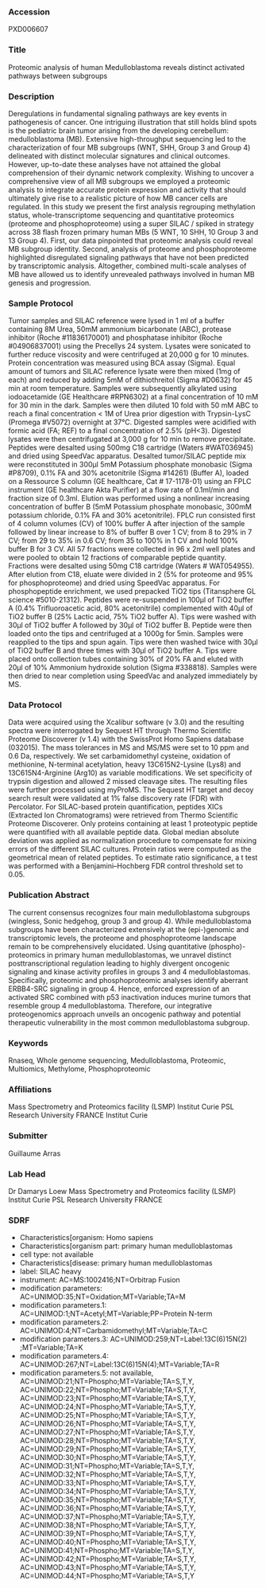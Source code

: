 ### Accession
PXD006607

### Title
Proteomic analysis of human Medulloblastoma reveals distinct activated pathways between subgroups

### Description
Deregulations in fundamental signaling pathways are key events in pathogenesis of cancer. One intriguing illustration that still holds blind spots is the pediatric brain tumor arising from the developing cerebellum: medulloblastoma (MB). Extensive high-throughput sequencing led to the characterization of four MB subgroups (WNT, SHH, Group 3 and Group 4) delineated with distinct molecular signatures and clinical outcomes. However, up-to-date these analyses have not attained the global comprehension of their dynamic network complexity. Wishing to uncover a comprehensive view of all MB subgroups we employed a proteomic analysis to integrate accurate protein expression and activity that should ultimately give rise to a realistic picture of how MB cancer cells are regulated. In this study we present the first analysis regrouping methylation status, whole-transcriptome sequencing and quantitative proteomics (proteome and phosphoproteome) using a super SILAC / spiked in strategy across 38 flash frozen primary human MBs (5 WNT, 10 SHH, 10 Group 3 and 13 Group 4). First, our data pinpointed that proteomic analysis could reveal MB subgroup identity. Second, analysis of proteome and phosphoproteome highlighted disregulated signaling pathways that have not been predicted by transcriptomic analysis. Altogether, combined multi-scale analyses of MB have allowed us to identify unrevealed pathways involved in human MB genesis and progression.

### Sample Protocol
Tumor samples and SILAC reference were lysed in 1 ml of a buffer containing 8M Urea, 50mM ammonium bicarbonate (ABC), protease inhibitor (Roche #11836170001) and phosphatase inhibitor (Roche #04906837001) using the Precellys 24 system. Lysates were sonicated to further reduce viscosity and were centrifuged at 20,000 g for 10 minutes. Protein concentration was measured using BCA assay (Sigma). Equal amount of tumors and SILAC reference lysate were then mixed (1mg of each) and reduced by adding 5mM of dithiothreitol (Sigma #D0632) for 45 min at room temperature. Samples were subsequently alkylated using iodoacetamide (GE Healthcare #RPN6302) at a final concentration of 10 mM for 30 min in the dark. Samples were then diluted 10 fold with 50 mM ABC to reach a final concentration < 1M of Urea prior digestion with Trypsin-LysC (Promega #V5072) overnight at 37°C. Digested samples were acidified with formic acid (FA; REF) to a final concentration of 2.5% (pH<3). Digested lysates were then centrifugated at 3,000 g for 10 min to remove precipitate. Peptides were desalted using 500mg C18 cartridge (Waters #WAT036945) and dried using SpeedVac apparatus. Desalted tumor/SILAC peptide mix were reconstituted in 300µl 5mM Potassium phosphate monobasic (Sigma #P8709), 0.1% FA and 30% acetonitrile (Sigma #14261) (Buffer A), loaded on a Ressource S column (GE healthcare, Cat # 17-1178-01) using an FPLC instrument (GE healthcare Akta Purifier) at a flow rate of 0.1ml/min and fraction size of 0.3ml. Elution was performed using a nonlinear increasing concentration of buffer B (5mM Potassium phosphate monobasic, 300mM potassium chloride, 0.1% FA and 30% acetonitrile). FPLC run consisted first of 4 column volumes (CV) of 100% buffer A after injection of the sample followed by linear increase to 8% of buffer B over 1 CV; from 8 to 29% in 7 CV; from 29 to 35% in 0.6 CV; from 35 to 100% in 1 CV and hold 100% buffer B for 3 CV. All 57 fractions were collected in 96 x 2ml well plates and were pooled to obtain 12 fractions of comparable peptide quantity. Fractions were desalted using 50mg C18 cartridge (Waters # WAT054955). After elution from C18, eluate were divided in 2 (5% for proteome and 95% for phosphoproteome) and dried using SpeedVac apparatus. For phosphopeptide enrichment, we used prepacked TiO2 tips (Titansphere GL science #5010-21312). Peptides were re-suspended in 100µl of TiO2 buffer A (0.4% Trifluoroacetic acid, 80% acetonitrile) complemented with 40µl of TiO2 buffer B (25% Lactic acid, 75% TiO2 buffer A). Tips were washed with 30µl of TiO2 buffer A followed by 30µl of TiO2 buffer B. Peptide were then loaded onto the tips and centrifuged at a 1000g for 5min. Samples were reapplied to the tips and spun again. Tips were then washed twice with 30µl of TiO2 buffer B and three times with 30µl of TiO2 buffer A. Tips were placed onto collection tubes containing 30% of 20% FA and eluted with 20µl of 10% Ammonium hydroxide solution (Sigma #338818). Samples were then dried to near completion using SpeedVac and analyzed immediately by MS.

### Data Protocol
Data were acquired using the Xcalibur software (v 3.0) and the resulting spectra were interrogated by Sequest HT through Thermo Scientific Proteome Discoverer (v 1.4) with the SwissProt Homo Sapiens database (032015). The mass tolerances in MS and MS/MS were set to 10 ppm and 0.6 Da, respectively. We set carbamidomethyl cysteine, oxidation of methionine, N-terminal acetylation, heavy 13C615N2-Lysine (Lys8) and 13C615N4-Arginine (Arg10) as variable modifications. We set specificity of trypsin digestion and allowed 2 missed cleavage sites. The resulting files were further processed using myProMS. The Sequest HT target and decoy search result were validated at 1% false discovery rate (FDR) with Percolator. For SILAC-based protein quantification, peptides XICs (Extracted Ion Chromatograms) were retrieved from Thermo Scientific Proteome Discoverer. Only proteins containing at least 1 proteotypic peptide were quantified with all available peptide data. Global median absolute deviation was applied as normalization procedure to compensate for mixing errors of the different SILAC cultures. Protein ratios were computed as the geometrical mean of related peptides. To estimate ratio significance, a t test was performed with a Benjamini–Hochberg FDR control threshold set to 0.05.

### Publication Abstract
The current consensus recognizes four main medulloblastoma subgroups (wingless, Sonic hedgehog, group 3 and group 4). While medulloblastoma subgroups have been characterized extensively at the (epi-)genomic and transcriptomic levels, the proteome and phosphoproteome landscape remain to be comprehensively elucidated. Using quantitative (phospho)-proteomics in primary human medulloblastomas, we unravel distinct posttranscriptional regulation leading to highly divergent oncogenic signaling and kinase activity profiles in groups 3 and 4 medulloblastomas. Specifically, proteomic and phosphoproteomic analyses identify aberrant ERBB4-SRC signaling in group 4. Hence, enforced expression of an activated SRC combined with p53 inactivation induces murine tumors that resemble group 4 medulloblastoma. Therefore, our integrative proteogenomics approach unveils an oncogenic pathway and potential therapeutic vulnerability in the most common medulloblastoma subgroup.

### Keywords
Rnaseq, Whole genome sequencing, Medulloblastoma, Proteomic, Multiomics, Methylome, Phosphoproteomic

### Affiliations
Mass Spectrometry and Proteomics facility (LSMP) Institut Curie PSL Research University FRANCE
Institut Curie

### Submitter
Guillaume Arras

### Lab Head
Dr Damarys Loew
Mass Spectrometry and Proteomics facility (LSMP) Institut Curie PSL Research University FRANCE


### SDRF
- Characteristics[organism: Homo sapiens
- Characteristics[organism part: primary human medulloblastomas
- cell type: not available
- Characteristics[disease: primary human medulloblastomas
- label: SILAC heavy
- instrument: AC=MS:1002416;NT=Orbitrap Fusion
- modification parameters: AC=UNIMOD:35;NT=Oxidation;MT=Variable;TA=M
- modification parameters.1: AC=UNIMOD:1;NT=Acetyl;MT=Variable;PP=Protein N-term
- modification parameters.2: AC=UNIMOD:4;NT=Carbamidomethyl;MT=Variable;TA=C
- modification parameters.3: AC=UNIMOD:259;NT=Label:13C(6)15N(2) ;MT=Variable;TA=K
- modification parameters.4: AC=UNIMOD:267;NT=Label:13C(6)15N(4);MT=Variable;TA=R
- modification parameters.5: not available, AC=UNIMOD:21;NT=Phospho;MT=Variable;TA=S,T,Y, AC=UNIMOD:22;NT=Phospho;MT=Variable;TA=S,T,Y, AC=UNIMOD:23;NT=Phospho;MT=Variable;TA=S,T,Y, AC=UNIMOD:24;NT=Phospho;MT=Variable;TA=S,T,Y, AC=UNIMOD:25;NT=Phospho;MT=Variable;TA=S,T,Y, AC=UNIMOD:26;NT=Phospho;MT=Variable;TA=S,T,Y, AC=UNIMOD:27;NT=Phospho;MT=Variable;TA=S,T,Y, AC=UNIMOD:28;NT=Phospho;MT=Variable;TA=S,T,Y, AC=UNIMOD:29;NT=Phospho;MT=Variable;TA=S,T,Y, AC=UNIMOD:30;NT=Phospho;MT=Variable;TA=S,T,Y, AC=UNIMOD:31;NT=Phospho;MT=Variable;TA=S,T,Y, AC=UNIMOD:32;NT=Phospho;MT=Variable;TA=S,T,Y, AC=UNIMOD:33;NT=Phospho;MT=Variable;TA=S,T,Y, AC=UNIMOD:34;NT=Phospho;MT=Variable;TA=S,T,Y, AC=UNIMOD:35;NT=Phospho;MT=Variable;TA=S,T,Y, AC=UNIMOD:36;NT=Phospho;MT=Variable;TA=S,T,Y, AC=UNIMOD:37;NT=Phospho;MT=Variable;TA=S,T,Y, AC=UNIMOD:38;NT=Phospho;MT=Variable;TA=S,T,Y, AC=UNIMOD:39;NT=Phospho;MT=Variable;TA=S,T,Y, AC=UNIMOD:40;NT=Phospho;MT=Variable;TA=S,T,Y, AC=UNIMOD:41;NT=Phospho;MT=Variable;TA=S,T,Y, AC=UNIMOD:42;NT=Phospho;MT=Variable;TA=S,T,Y, AC=UNIMOD:43;NT=Phospho;MT=Variable;TA=S,T,Y, AC=UNIMOD:44;NT=Phospho;MT=Variable;TA=S,T,Y

